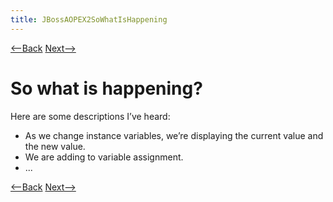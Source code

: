 ```yaml
---
title: JBossAOPEX2SoWhatIsHappening
---
```

[<--Back](JBossAOPEX2WhatIsHappening) [Next-->](JBossAOPEX2Explained)

# So what is happening?
Here are some descriptions I’ve heard:
* As we change instance variables, we’re displaying the current value and the new value.
* We are adding to variable assignment.
* ...

[<--Back](JBossAOPEX2WhatIsHappening) [Next-->](JBossAOPEX2Explained)
